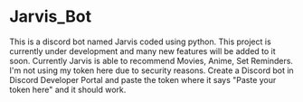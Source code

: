 # Jarvis_Bot
This is a discord bot named Jarvis coded using python.
This project is currently under development and many new features will be added to it soon.
Currently Jarvis is able to recommend Movies, Anime, Set Reminders.
I'm not using my token here due to security reasons.
Create a Discord bot in Discord Developer Portal and paste the token where it says "Paste your token here" and it should work.
